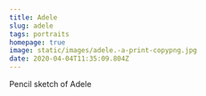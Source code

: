 ```yaml
---
title: Adele
slug: adele
tags: portraits
homepage: true
image: static/images/adele.-a-print-copypng.jpg
date: 2020-04-04T11:35:09.804Z
---
```

Pencil sketch of Adele

